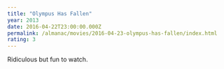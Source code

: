 ```yaml
---
title: "Olympus Has Fallen"
year: 2013
date: 2016-04-22T23:00:00.000Z
permalink: /almanac/movies/2016-04-23-olympus-has-fallen/index.html
rating: 3
---
```


Ridiculous but fun to watch.
